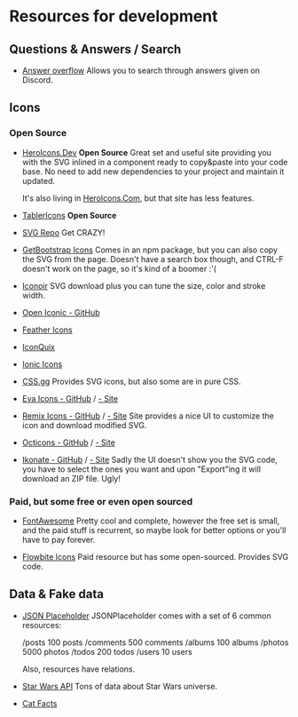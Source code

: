 # Resources for development

## Questions & Answers / Search

- [Answer overflow](https://answeroverflow.com/)
  Allows you to search through answers given on Discord.

## Icons

### Open Source

- [HeroIcons.Dev](https://heroicons.dev/) **Open Source**
  Great set and useful site providing you with the SVG inlined in a component ready to copy&paste into your code base. No need to add new dependencies to your project and maintain it updated.

  It's also living in [HeroIcons.Com](https://heroicons.com/), but that site has less features.

- [TablerIcons](https://tabler-icons.io/) **Open Source**

- [SVG Repo](https://www.svgrepo.com/)
  Get CRAZY!

- [GetBootstrap Icons](https://icons.getbootstrap.com/)
  Comes in an npm package, but you can also copy the SVG from the page. Doesn't have a search box though, and CTRL-F doesn't work on the page, so it's kind of a boomer :'(

- [Iconoir](https://iconoir.com/)
  SVG download plus you can tune the size, color and stroke width.

- [Open Iconic - GitHub](https://github.com/iconic/open-iconic)

- [Feather Icons](https://feathericons.com/)

- [IconQuix](https://iconquix.com/)

- [Ionic Icons](https://ionic.io/ionicons)

- [CSS.gg](https://css.gg/)
  Provides SVG icons, but also some are in pure CSS.

- [Eva Icons - GitHub](https://github.com/akveo/eva-icons) / [- Site](https://akveo.github.io/eva-icons/)

- [Remix Icons - GitHub](https://github.com/Remix-Design/remixicon) / [- Site](https://remixicon.com/)
  Site provides a nice UI to customize the icon and download modified SVG.

- [Octicons - GitHub](https://github.com/primer/octicons) / [- Site](https://primer.style/foundations/icons)

- [Ikonate - GitHub](https://github.com/mikolajdobrucki/ikonate) / [- Site](https://ikonate.com/)
  Sadly the UI doesn't show you the SVG code, you have to select the ones you want and upon "Export"ing it will download an ZIP file. Ugly!

### Paid, but some free or even open sourced

- [FontAwesome](https://fontawesome.com/)
  Pretty cool and complete, however the free set is small, and the paid stuff is recurrent, so maybe look for better options or you'll have to pay forever.

- [Flowbite Icons](https://flowbite.com/icons/)
  Paid resource but has some open-sourced. Provides SVG code.

## Data & Fake data

- [JSON Placeholder](https://jsonplaceholder.typicode.com/)
  JSONPlaceholder comes with a set of 6 common resources:

  /posts	100 posts
  /comments	500 comments
  /albums	100 albums
  /photos	5000 photos
  /todos	200 todos
  /users	10 users

  Also, resources have relations.

- [Star Wars API](https://swapi.dev/)
  Tons of data about Star Wars universe.

- [Cat Facts](https://catfact.ninja/)
